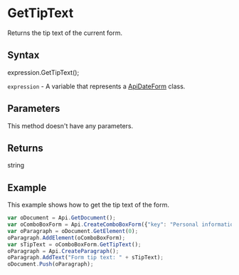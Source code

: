 # GetTipText

Returns the tip text of the current form.

## Syntax

expression.GetTipText();

`expression` - A variable that represents a [ApiDateForm](../ApiDateForm.md) class.

## Parameters

This method doesn't have any parameters.

## Returns

string

## Example

This example shows how to get the tip text of the form.

```javascript
var oDocument = Api.GetDocument();
var oComboBoxForm = Api.CreateComboBoxForm({"key": "Personal information", "tip": "Choose your country", "required": true, "placeholder": "Country", "editable": false, "autoFit": false, "items": ["Latvia", "USA", "UK"]});
var oParagraph = oDocument.GetElement(0);
oParagraph.AddElement(oComboBoxForm);
var sTipText = oComboBoxForm.GetTipText();
oParagraph = Api.CreateParagraph();
oParagraph.AddText("Form tip text: " + sTipText);
oDocument.Push(oParagraph);
```
